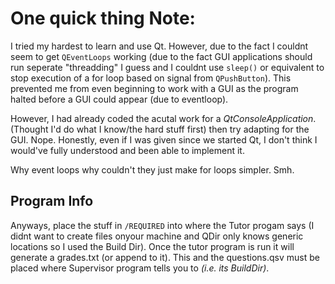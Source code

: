 # One quick thing Note:

I tried my hardest to learn and use Qt. However, due to the fact I couldnt seem to get `QEventLoops` working (due to the fact GUI applications should run seperate "threadding" I guess and I couldnt use `sleep()` or equivalent to stop execution of a for loop based on signal from `QPushButton`). This prevented me from even beginning to work with a GUI as the program halted before a GUI could appear (due to eventloop).

However, I had already coded the acutal work for a *QtConsoleApplication*. (Thought I'd do what I know/the hard stuff first) then try adapting for the GUI. Nope. Honestly, even if I was given since we started Qt, I don't think I would've fully understood and been able to implement it. 

Why event loops why couldn't they just make for loops simpler. Smh.

## Program Info
Anyways, place the stuff in `/REQUIRED` into where the Tutor progam says (I didnt want to create files onyour machine and QDir only knows generic locations so I used the Build Dir). Once the tutor program is run it will generate a grades.txt (or append to it). This and the questions.qsv must be placed where Supervisor program tells you to *(i.e. its BuildDir)*. 
